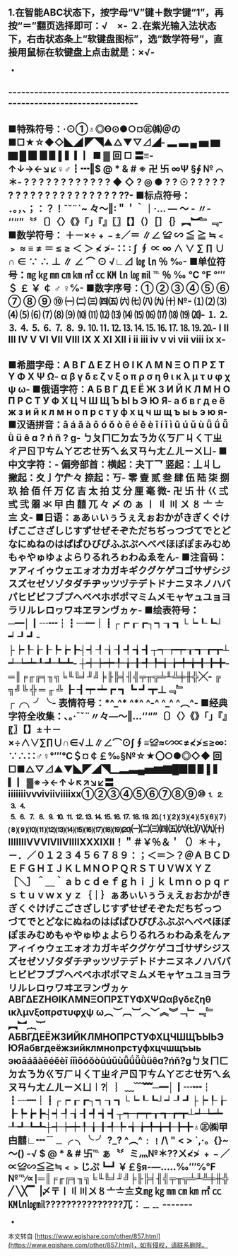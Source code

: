 1.在智能ABC状态下，按字母“V”键＋数字键“1”，再按“＝”翻页选择即可：√　×-
２.在紫光输入法状态下，右击状态条上“软键盘图标”，选“数学符号”，直接用鼠标在软键盘上点击就是：×√-
-
-
\---------------------------------------------------------------------------------
-
■特殊符号：·⊙①♁◎Θ⊙●○¤㊣㈱＠の■□★☆◆◇◣◢ ◤◥▲△▼▽⊿◢-
▂ ▃ ▄ ▅ ▆ ▇ █ ▉ ▊▋▌▍▎▏■ ▓ 回 □ 〓≡-
↑↓→←↘↙♀♂┇┅‖$ @ \* & # ※ 卍 卐 ∞Ψ §∮ № ⌒ ＊-
? ? ? ? ? ? ? ? ? ? ? ? ◆ ◇ ? ◎ ● ? ? ☉ ? ? ? ? ? ? ? ? ? ? ? ? ? ? ? ? ? ? ? ? ??-
■标点符号： ．。，、；：？！ˉˇ¨\`~ 々～‖∶＂＇｀｜·… — ～ - 〃-
‘’“”〝〞〔〕〈〉《》「」『』〖〗【】（）［］｛｝︻︼﹄﹃-
■数学符号： ＋－×÷﹢﹣±／＝ ∥∠ ≌ ∽ ≦ ≧ ≒﹤﹥ ≈ ≡ ≠ ＝ ≤ ≥ ＜ ＞ ≮ ≯-
∷ ∶ ∫ ∮ ∝ ∞ ∧ ∨ ∑ ∏ ∪ ∩ ∈ ∵ ∴ ⊥ ∥ ∠ ⌒ ⊙ √∟⊿ ㏒ ㏑ ％ ‰-
■单位符号：㎎ ㎏ ㎜ ㎝ ㎞ ㎡ ㏄ ㏎ ㏑ ㏒ ㏕ ℡ ％ ‰ ℃ ℉ °′″＄ ￡ ￥ ￠ ♂ ♀℅-
■数字序号：① ② ③ ④ ⑤ ⑥ ⑦ ⑧ ⑨ ⑩ ㈠ ㈡ ㈢ ㈣㈤ ㈥ ㈦ ㈧ ㈨ ㈩ №-
⑴ ⑵ ⑶ ⑷ ⑸ ⑹ ⑺ ⑻ ⑼ ⑽ ⑾ ⑿ ⒀ ⒁ ⒂ ⒃ ⒄ ⒅ ⒆ ⒇-
⒈ ⒉ ⒊ ⒋ ⒌ ⒍ ⒎ ⒏ ⒐ ⒑ ⒒ ⒓ ⒔ ⒕ ⒖ ⒗ ⒘ ⒙ ⒚ ⒛-
Ⅰ Ⅱ Ⅲ Ⅳ Ⅴ Ⅵ Ⅶ Ⅷ Ⅸ Ⅹ Ⅺ Ⅻ ⅰ ⅱ ⅲ ⅳ ⅴ ⅵ ⅶ ⅷ ⅸ ⅹ-
-
■希腊字母：Α Β Γ Δ Ε Ζ Η Θ Ι Κ Λ Μ Ν Ξ Ο Π Ρ Σ Τ Υ Φ Χ Ψ Ω-
 α β γ δ ε ζ ν ξ ο π ρ σ η θ ι κ λ μ τ υ φ χ ψ ω-
■俄语字符：А Б В Г Д Е Ё Ж З И Й К Л М Н О П Р С Т У Ф Х Ц Ч Ш Щ Ъ Ы Ь Э Ю Я-
 а б в г д е ё ж з и й к л м н о п р с т у ф х ц ч ш щ ъ ы ь э ю я-
■汉语拼音：ā á ǎ à ō ó ǒ ò ē é ě è ī í ǐ ì ū ú ǔ ù ǖ ǘ ǚ ǜ ü ê ɑ ? ń ň ? ɡ-
ㄅㄆㄇㄈㄉㄊㄋㄌㄍㄎㄏㄐㄑㄒㄓㄔㄕㄖㄗㄘㄙㄚㄛㄜㄝㄞㄟㄠㄡㄢㄣㄤㄥㄦㄧㄨㄩ-
■中文字符：-
偏旁部首：横起：夬丅乛 竖起：丄丩乚 撇起：夊亅亇厃々 捺起：丂-
零 壹 贰 叁 肆 伍 陆 柒 捌 玖 拾 佰 仟 万 亿 吉 太 拍 艾 分 厘 毫 微-
卍 卐 卄 巜 弍 弎 弐 朤 氺 曱 甴 囍 兀 々 〆 の ぁ 〡 〢 〣 〤 〥 〦 〧 〨 〩-
■日语：ぁあぃいぅうぇえぉおかがきぎくぐけげこごさざしじすずせぜそぞただちぢっつづてでとどなにぬねのはばぱひびぴふぶぷへべぺほぼぽまみむめもゃやゅゆょよらりるれろゎわゐゑをん-
■注音码：ァアィイゥウェエォオカガキギクグケゲコゴサザシジスズセゼソゾタダチヂッツヅテデトドナニヌネノハバパヒビピフブプヘベペホボポマミムメモャヤュユョヨラリルレロヮワヰヱヲンヴヵヶ-
■绘表符号：─━│┃┄┅┆┇┈┉┊┋┌┍┎┏┐┑┒┓└┕┖┗┘┙┚┛-
├┝┞┟┠┡┢┣┤┥┦┧┨┩┪┫┬┭┮┯┰┱┲┳┴┵┶┷┸┹┺┻-
┼┽┾┿╀╁╂╃╄╅╆╇╈╉╊╋-
═║╒╓╔╕╖╗╘╙╚╛╜╝╞╟╠╡╢╣╤╥╦╧╨╩╪╫╬╳-
╔ ╗╝╚ ╬ ═ ╓ ╩ ┠ ┨┯ ┷┏ ┓┗ ┛┳⊥﹃﹄┌╭╮╯╰-
表情符号：\*^\_^\* ^\*^ ^-^ ^\_^ ^︵^-
■经典字符全收集：、。·ˉˇ¨〃々—～‖…‘’“”〔〕〈〉《》「」『』〖〗【】±＋－×÷∧∨∑∏∪∩∈√⊥∥∠⌒⊙∫∮≡≌≈∽∝≠≮≯≤≥∞∶ ∵∴∷♂♀°′″℃＄¤￠￡‰§№☆★〇○●◎◇◆ 回□■△▽⊿▲▼◣◤◢◥▁▂▃▄▅▆▇█▉▊▋▌▍▎▏▓※→←↑↓↖↗↘↙〓 ⅰⅱⅲⅳⅴⅵⅶⅷⅸⅹ①②③④⑤⑥⑦⑧⑨⑩⒈⒉⒊⒋ ⒌⒍⒎⒏⒐⒑⒒⒓⒔⒕⒖⒗⒘⒙⒚⒛⑴⑵⑶⑷⑸⑹⑺⑻⑼⑽⑾⑿⒀⒁⒂⒃⒄⒅⒆⒇㈠㈡㈢㈣㈤㈥㈦㈧㈨㈩ⅠⅡⅢⅣⅤⅥⅦⅧⅨⅩⅪⅫ！＂＃￥％＆＇（）＊＋，－．／０１２３４５６７８９：；＜＝＞？＠ＡＢＣＤＥＦＧＨＩＪＫＬＭＮＯＰＱＲＳＴＵＶＷＸＹＺ［＼］＾＿｀ａｂｃｄｅｆｇｈｉｊｋｌｍｎｏｐｑｒｓｔｕｖｗｘｙｚ｛｜｝ぁあぃいぅうぇえぉおかがきぎくぐけげこごさざしじすずせぜそぞただちぢっつづてでとどなにぬねのはばぱひびぴふぶぷへべぺほぼぽまみむめもゃやゅゆょよらりるれろゎわゐゑをんァアィイゥウェエォオカガキギクグケゲコゴサザシジスズセゼソゾタダチヂッツヅテデトドナニヌネノハバパヒビピフブプヘベペホボポマミムメモャヤュユョヨラリルレロヮワヰヱヲンヴヵヶΑΒΓΔΕΖΗΘΙΚΛΜΝΞΟΠΡΣΤΥΦΧΨΩαβγδεζηθ ικλμνξοπρστυφχψ ω︵︶︹︺︿﹀︽︾﹁﹂﹃﹄︻︼︷︸АБВГДЕЁЖЗИЙКЛМНОПРСТУФХЦЧШЩЪЫЬЭЮЯабвгдеёжзийклмнопрстуфхцчшщъыь эюāáǎàēéěèī íǐìōóǒòūúǔùǖǘǚǜüêɑ?ńň?ɡㄅㄆㄇㄈㄉㄊㄋㄌㄍㄎㄏㄐㄑㄒㄓㄔㄕㄖㄗㄘㄙㄚㄛㄜㄝㄞㄟㄠㄡㄢㄣㄤㄥㄦㄧㄨㄩ︱?︳︴﹏﹋﹌─━│┃┄┅┆ ┇┈┉┊┋┌┍┎┏┐┑┒┓└┕┖┗┘┙┚┛├┝┞┟┠┡┢┣┤┥┦┧┨┩┪┫┬┭┮┯┰┱┲┳┴┵┶┷┸┹┺┻┼┽┾┿╀╁╂╃╄ ╅╆╇╈╉╊╋♁㊣㈱曱甴囍∟┅﹊﹍╭ ╮╰ ╯ ?\_? ^︵^﹕﹗/\\ " < > \`,·。{}~～() -√ $ @ \* & # 卐℡ ぁ〝〞ミ灬№＊??ㄨ≮≯ ﹢﹣／∝≌∽≦≧≒﹤﹥じぷ┗┛￥￡§я-―‥…‰′″℅℉№℡∕∝∣═║╒╓╔╕╖╗╘╙╚╛╜╝╞╟╠╡╢╣╤╥╦╧╨╩╪╫╬╱ ╲╳▔▕〆〒〡〢〣〤〥〦〧〨〩㎎ ㎏ ㎜ ㎝ ㎞ ㎡ ㏄ ㏎㏑㏒㏕???????????????兀︰﹍﹎ -------
-

-

本文转自 [https://www.eqishare.com/other/857.html](https://www.eqishare.com/other/857.html)，如有侵权，请联系删除。